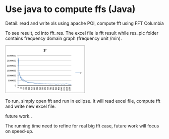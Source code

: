 Use java to compute ffs (Java)
===============================================

Detail: read and write xls using apache POI, compute fft using FFT Columbia

To see result, cd into fft_res. The excel file is fft result while res_pic folder contains frequency domain graph (frequency unit /min).



 
 
 <img src="https://github.com/huangge0385/Java_fft/blob/master/res_figure_example.png" width="50%" height="50%">

To run, simply open fft and run in eclipse. It will read excel file, compute fft and write new excel file. 

future work..

The running time need to refine for real big fft case, future work will focus on speed-up.
